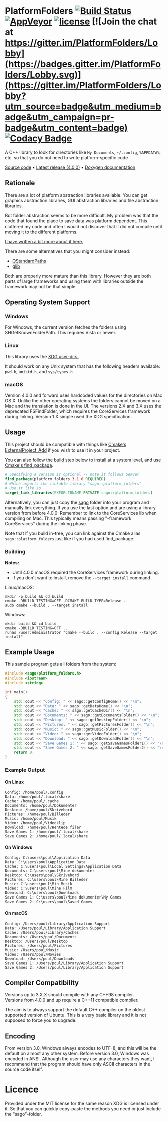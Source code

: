 # PlatformFolders [![Build Status](https://travis-ci.org/sago007/PlatformFolders.svg?branch=master)](https://travis-ci.org/sago007/PlatformFolders) [![AppVeyor](https://img.shields.io/appveyor/ci/sago007/PlatformFolders.svg?label=Windows)](https://ci.appveyor.com/project/sago007/platformfolders) [![license](https://img.shields.io/github/license/sago007/PlatformFolders.svg)](https://raw.githubusercontent.com/sago007/PlatformFolders/master/LICENSE) [![Join the chat at https://gitter.im/PlatformFolders/Lobby](https://badges.gitter.im/PlatformFolders/Lobby.svg)](https://gitter.im/PlatformFolders/Lobby?utm_source=badge&utm_medium=badge&utm_campaign=pr-badge&utm_content=badge) [![Codacy Badge](https://api.codacy.com/project/badge/Grade/729e36adcf5c4523bd136de1b33441cb)](https://www.codacy.com/app/github_43/PlatformFolders?utm_source=github.com&amp;utm_medium=referral&amp;utm_content=sago007/PlatformFolders&amp;utm_campaign=Badge_Grade)

A C++ library to look for directories like `My Documents`, `~/.config`, `%APPDATA%`, etc. so that you do not need to write platform-specific code

[Source code](https://github.com/sago007/PlatformFolders) • [Latest release (4.0.0)](https://github.com/sago007/PlatformFolders/releases/tag/4.0.0) • [Doxygen documentation](https://sago007.github.io/PlatformFolders/html/doxygen/)

## Rationale

There are a lot of platform abstraction libraries available. You can get graphics abstraction libraries, GUI abstraction libraries and file abstraction libraries.

But folder abstraction seems to be more difficult.
My problem was that the code that found the place to save data was platform dependent. This cluttered my code and often I would not discover that it did not compile until moving it to the different platforms.

[I have written a bit more about it here.](https://sago007.blogspot.dk/2015/10/abstraction-for-special-folders.html)

There are some alternatives that you might consider instead:

* [QStandardPaths](https://doc.qt.io/qt-5/qstandardpaths.html)
* [glib](https://developer.gnome.org/glib/stable/glib-Miscellaneous-Utility-Functions.html)

Both are properly more mature than this library. However they are both parts of large frameworks and using them with libraries outside the framework may not be that simple.

## Operating System Support

### Windows

For Windows, the current version fetches the folders using SHGetKnownFolderPath. This requires Vista or newer.

### Linux

This library uses the [XDG user-dirs.](https://specifications.freedesktop.org/basedir-spec/basedir-spec-latest.html)

It should work on any Unix system that has the following headers available: `pwd.h`, `unistd.h`, and `sys/types.h`

### macOS

Version 4.0.0 and forward uses hardcoded values for the directories on Mac OS X. Unlike the other operating systems the folders cannot be moved on a Mac and the translation is done in the UI.
The versions 2.X and 3.X uses the deprecated FSFindFolder, which requires the CoreServices framework during linking.
Version 1.X simple used the XDG specification.

## Usage

This project should be compatible with things like [Cmake's ExternalProject_Add](https://cmake.org/cmake/help/latest/module/ExternalProject.html?highlight=externalproject_add#command:externalproject_add) if you wish to use it in your project.

You can also follow the [build step](#building) below to install at a system level, and use [Cmake's find_package](https://cmake.org/cmake/help/latest/command/find_package.html).

```cmake
# Specifying a version is optional -- note it follows Semver
find_package(platform_folders 3.1.0 REQUIRED)
# Which imports the linkable library "sago::platform_folders"
# Use it like so...
target_link_libraries(EXEORLIBNAME PRIVATE sago::platform_folders)
```

Alternatively, you can just copy the [sago](https://github.com/sago007/PlatformFolders/tree/master/sago) folder into your program and manually link everything.
If you use the last option and are using a library version from before 4.0.0: Remember to link to the CoreServices lib when compiling on Mac. This typically means passing "-framework CoreServices" during the linking phase.

Note that if you build in-tree, you can link against the Cmake alias `sago::platform_folders` just like if you had used find_package.

### Building

**Notes:**

* Until 4.0.0 macOS required the CoreServices framework during linking.
* If you don't want to install, remove the `--target install` command.

Linux/macOS:

```
mkdir -p build && cd build
cmake -DBUILD_TESTING=OFF -DCMAKE_BUILD_TYPE=Release ..
sudo cmake --build . --target install
```

Windows:

```
mkdir build && cd build
cmake -DBUILD_TESTING=OFF ..
runas /user:Administrator "cmake --build . --config Release --target install"
```

## Example Usage

This sample program gets all folders from the system:

```cpp
#include <sago/platform_folders.h>
#include <iostream>
#include <string>

int main()
{
	std::cout << "Config: " << sago::getConfigHome() << "\n";
	std::cout << "Data: " << sago::getDataHome() << "\n";
	std::cout << "Cache: " << sago::getCacheDir() << "\n";
	std::cout << "Documents: " << sago::getDocumentsFolder() << "\n";
	std::cout << "Desktop: " << sago::getDesktopFolder() << "\n";
	std::cout << "Pictures: " << sago::getPicturesFolder() << "\n";
	std::cout << "Music: " << sago::getMusicFolder() << "\n";
	std::cout << "Video: " << sago::getVideoFolder() << "\n";
	std::cout << "Download: " << sago::getDownloadFolder() << "\n";
	std::cout << "Save Games 1: " << sago::getSaveGamesFolder1() << "\n";
	std::cout << "Save Games 2: " << sago::getSaveGamesFolder2() << "\n";
	return 0;
}
```

### Example Output

#### On Linux

```
Config: /home/poul/.config
Data: /home/poul/.local/share
Cache: /home/poul/.cache
Documents: /home/poul/Dokumenter
Desktop: /home/poul/Skrivebord
Pictures: /home/poul/Billeder
Music: /home/poul/Musik
Video: /home/poul/Videoklip
Download: /home/poul/Hentede filer
Save Games 1: /home/poul/.local/share
Save Games 2: /home/poul/.local/share
```

#### On Windows

```
Config: C:\users\poul\Application Data
Data: C:\users\poul\Application Data
Cache: C:\users\poul\Local Settings\Application Data
Documents: C:\users\poul\Mine dokumenter
Desktop: C:\users\poul\Skrivebord
Pictures: C:\users\poul\Mine Billeder
Music: C:\users\poul\Min Musik
Video: C:\users\poul\Mine Film
Download: C:\users\poul\Downloads
Save Games 1: C:\users\poul\Mine dokumenter\My Games
Save Games 2: C:\users\poul\Saved Games
```

#### On macOS

```
Config: /Users/poul/Library/Application Support
Data: /Users/poul/Library/Application Support
Cache: /Users/poul/Library/Caches
Documents: /Users/poul/Documents
Desktop: /Users/poul/Desktop
Pictures: /Users/poul/Pictures
Music: /Users/poul/Music
Video: /Users/poul/Movies
Download: /Users/poul/Downloads
Save Games 1: /Users/poul/Library/Application Support
Save Games 2: /Users/poul/Library/Application Support
```

## Compiler Compatibility

Versions up to 3.X.X should compile with any C++98 compiler.\
Versions from 4.0.0 and up require a C++11 compatible compiler.

The aim is to always support the default C++ compiler on the oldest supported version of Ubuntu. This is a very basic library and it is not supposed to force you to upgrade.

## Encoding

From version 3.0, Windows always encodes to UTF-8, and this will be the default on almost any other system.
Before version 3.0, Windows was encoded in ANSI.
Although the user may use any characters they want, I recommend that the program should have only ASCII characters in the source code itself.

# Licence

Provided under the MIT license for the same reason XDG is licensed under it. So that you can quickly copy-paste the methods you need or just include the "sago"-folder.
